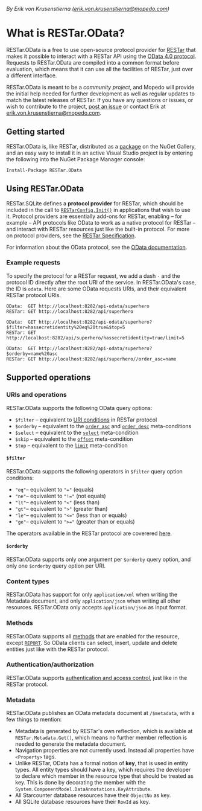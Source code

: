 _By Erik von Krusenstierna (erik.von.krusenstierna@mopedo.com)_

# What is RESTar.OData?

RESTar.OData is a free to use open-source protocol provider for [RESTar](https://github.com/Mopedo/Home/tree/master/RESTar) that makes it possible to interact with a RESTar API using the [OData 4.0 protocol](http://www.odata.org/). Requests to RESTar.OData are compiled into a common format before evaluation, which means that it can use all the facilities of RESTar, just over a different interface.

RESTar.OData is meant to be a _community project_, and Mopedo will provide the initial help needed for further development as well as regular updates to match the latest releases of RESTar. If you have any questions or issues, or wish to contribute to the project, [post an issue](https://github.com/Mopedo/RESTar.OData/issues) or contact Erik at erik.von.krusenstierna@mopedo.com.

## Getting started

RESTar.OData is, like RESTar, distributed as a [package](https://www.nuget.org/packages/RESTar.OData) on the NuGet Gallery, and an easy way to install it in an active Visual Studio project is by entering the following into the NuGet Package Manager console:

```
Install-Package RESTar.OData
```

## Using RESTar.OData

RESTar.SQLite defines a **protocol provider** for RESTar, which should be included in the call to [`RESTarConfig.Init()`](https://github.com/Mopedo/Home/blob/master/RESTar/Developing%20a%20RESTar%20API/RESTarConfig.Init.md) in applications that wish to use it. Protocol providers are essentially add-ons for RESTar, enabling – for example – API protocols like OData to work as a native protocol for RESTar – and interact with RESTar resources just like the built-in protocol. For more on protocol providers, see the [RESTar Specification](https://github.com/Mopedo/Home/blob/master/RESTar/Developing%20a%20RESTar%20API/Protocol%20providers.md).

For information about the OData protocol, see the [OData documentation](http://www.odata.org/documentation/).

### Example requests

To specify the protocol for a RESTar request, we add a dash `-` and the protocol ID directly after the root URI of the service. In RESTar.OData's case, the ID is `odata`. Here are some OData requests URIs, and their equivalent RESTar protocol URIs.

```
OData:  GET http://localhost:8282/api-odata/superhero
RESTar: GET http://localhost:8282/api/superhero
```

```
OData:  GET http://localhost:8282/api-odata/superhero?$filter=hassecretidentity%20eq%20true&$top=5
RESTar: GET http://localhost:8282/api/superhero/hassecretidentity=true/limit=5
```

```
OData:  GET http://localhost:8282/api-odata/superhero?$orderby=name%20asc
RESTar: GET http://localhost:8282/api/superhero//order_asc=name
```

## Supported operations

### URIs and operations

RESTar.OData supports the following OData query options:

- `$filter` – equivalent to [URI conditions](https://github.com/Mopedo/Home/blob/master/RESTar/Consuming%20a%20RESTar%20API/URI/Conditions.md) in RESTar protocol
- `$orderby` – equivalent to the [`order_asc`](https://github.com/Mopedo/Home/blob/master/RESTar/Consuming%20a%20RESTar%20API/URI/Meta-conditions.md#order_asc) and [`order_desc`](https://github.com/Mopedo/Home/blob/master/RESTar/Consuming%20a%20RESTar%20API/URI/Meta-conditions.md#order_desc) meta-conditions
- `$select` – equivalent to the [`select`](https://github.com/Mopedo/Home/blob/master/RESTar/Consuming%20a%20RESTar%20API/URI/Meta-conditions.md#select) meta-condition
- `$skip` – equivalent to the [`offset`](https://github.com/Mopedo/Home/blob/master/RESTar/Consuming%20a%20RESTar%20API/URI/Meta-conditions.md#offset) meta-condition
- `$top` – equivalent to the [`limit`](https://github.com/Mopedo/Home/blob/master/RESTar/Consuming%20a%20RESTar%20API/URI/Meta-conditions.md#limit) meta-condition

#### `$filter`

RESTar.OData supports the following operators in `$filter` query option conditions:

- `"eq"`– equivalent to `"="` (equals)
- `"ne"`– equivalent to `"!="` (not equals)
- `"lt"`– equivalent to `"<"` (less than)
- `"gt"`– equivalent to `">"` (greater than)
- `"le"`– equivalent to `"<="` (less than or equals)
- `"ge"`– equivalent to `">="` (greater than or equals)

The operators available in the RESTar protocol are coverered [here](https://github.com/Mopedo/Home/blob/master/RESTar/Consuming%20a%20RESTar%20API/URI/Conditions.md#operators).

#### `$orderby`

RESTar.OData supports only one argument per `$orderby` query option, and only one `$orderby` query option per URI.

### Content types

RESTar.OData has support for only `application/xml` when writing the Metadata document, and only `application/json` when writing all other resources. RESTar.OData only accepts `application/json` as input format.

### Methods

RESTar.OData supports all [methods](https://github.com/Mopedo/Home/blob/master/RESTar/Consuming%20a%20RESTar%20API/Methods.md) that are enabled for the resource, except [`REPORT`](https://github.com/Mopedo/Home/blob/master/RESTar/Consuming%20a%20RESTar%20API/Methods.md#report). So OData clients can select, insert, update and delete entities just like with the RESTar protocol.

### Authentication/authorization

RESTar.OData supports [authentication and access control](https://github.com/Mopedo/Home/blob/master/RESTar/Consuming%20a%20RESTar%20API/Headers.md#authorization), just like in the RESTar protocol.

### Metadata

RESTar.OData publishes an OData metadata document at `/$metadata`, with a few things to mention:

- Metadata is generated by RESTar's own reflection, which is available at `RESTar.Metadata.Get()`, which means no further member reflection is needed to generate the metadata document.
- Navigation properties are not currently used. Instead all properties have `<Property>` tags.
- Unlike RESTar, OData has a formal notion of **key**, that is used in entity types. All entity types should have a key, which requires the developer to declare which member in the resource type that should be treated as key. This is done by decorating the member with the `System.ComponentModel.DataAnnotations.KeyAttribute`.
- All Starcounter database resources have their `ObjectNo` as key.
- All SQLite database resources have their `RowId` as key.
